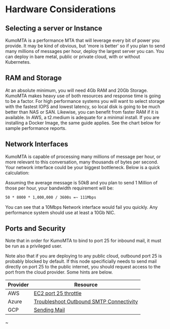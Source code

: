 # Hardware Considerations

## Selecting a server or Instance

KumoMTA is a performance MTA that will leverage every bit of power you provide. It may be kind of obvious, but 'more is better' so if you plan to send many millions of messages per hour, deploy the largest server you can. You can deploy in bare metal, public or private cloud, with or without Kubernetes.

## RAM and Storage

At an absolute minimum, you will need 4Gb RAM and 20Gb Storage.  KumoMTA makes heavy use of both resources and response time is going to be a factor.  For high performance systems you will want to select storage with the fastest IOPS and lowest latency, so local disk is going to be much better than NAS or SAN. Likewise, you can benefit from faster RAM if it is available. In AWS, a t2.medium is adequate for a minimal install.  If you are installing a Docker Image, the same guide applies. See the chart below for sample performance reports.


## Network Interfaces

KumoMTA is capable of processing many millions of message per hour, or more relevant to this conversation, many thousands of bytes per second.  Your network interface could be your biggest bottleneck.  Below is a quick calculation:

Assuming the average message is 50kB and you plan to send 1 Million of those per hour, your bandwidth requirement will be:

```txt
50 * 8000 * 1,000,000 / 3600s =~ 111Mbps
```

You can see that a 10Mbps Network interface would fail you quickly.  Any performance system should use at least a 10Gb NIC.

## Ports and Security

Note that in order for KumoMTA to bind to port 25 for inbound mail, it must be run as a privileged user.

Note also that if you are deploying to any public cloud, outbound port 25 is probably blocked by default. If this node specificially needs to send mail directly on port 25 to the public internet, you should request access to the port from the cloud provider.  Some hints are below.


|Provider|Resource|
|--------|--------|
|AWS     |[EC2 port 25 throttle](https://aws.amazon.com/premiumsupport/knowledge-center/ec2-port-25-throttle/)|
|Azure   |[Troubleshoot Outbound SMTP Connectivity](https://learn.microsoft.com/en-us/azure/virtual-network/troubleshoot-outbound-smtp-connectivity)|
|GCP     |[Sending Mail](https://cloud.google.com/compute/docs/tutorials/sending-mail)|


~

